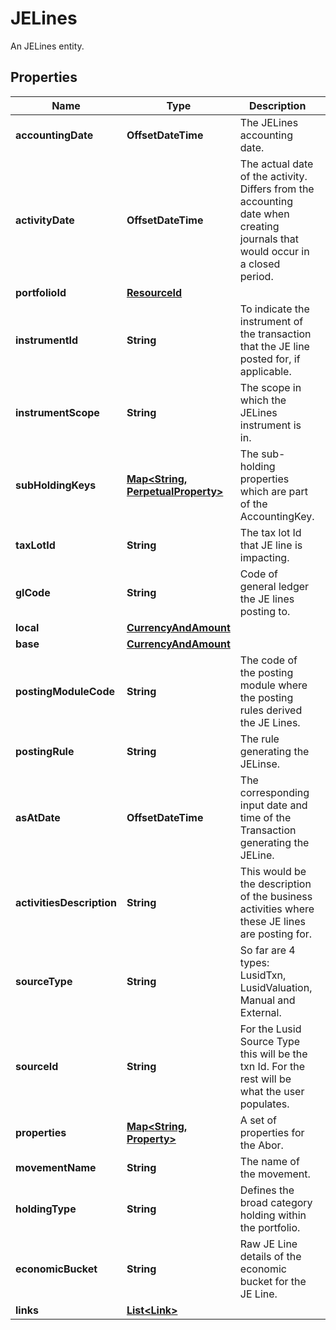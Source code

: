 

# JELines

An JELines entity.

## Properties

| Name | Type | Description | Notes |
|------------ | ------------- | ------------- | -------------|
|**accountingDate** | **OffsetDateTime** | The JELines accounting date. |  |
|**activityDate** | **OffsetDateTime** | The actual date of the activity. Differs from the accounting date when creating journals that would occur in a closed period. |  |
|**portfolioId** | [**ResourceId**](ResourceId.md) |  |  |
|**instrumentId** | **String** | To indicate the instrument of the transaction that the JE line posted for, if applicable. |  |
|**instrumentScope** | **String** | The scope in which the JELines instrument is in. |  |
|**subHoldingKeys** | [**Map&lt;String, PerpetualProperty&gt;**](PerpetualProperty.md) | The sub-holding properties which are part of the AccountingKey. |  [optional] |
|**taxLotId** | **String** | The tax lot Id that JE line is impacting. |  |
|**glCode** | **String** | Code of general ledger the JE lines posting to. |  |
|**local** | [**CurrencyAndAmount**](CurrencyAndAmount.md) |  |  |
|**base** | [**CurrencyAndAmount**](CurrencyAndAmount.md) |  |  |
|**postingModuleCode** | **String** | The code of the posting module where the posting rules derived the JE Lines. |  [optional] |
|**postingRule** | **String** | The rule generating the JELinse. |  |
|**asAtDate** | **OffsetDateTime** | The corresponding input date and time of the Transaction generating the JELine. |  |
|**activitiesDescription** | **String** | This would be the description of the business activities where these JE lines are posting for. |  [optional] |
|**sourceType** | **String** | So far are 4 types: LusidTxn, LusidValuation, Manual and External. |  |
|**sourceId** | **String** | For the Lusid Source Type this will be the txn Id. For the rest will be what the user populates. |  |
|**properties** | [**Map&lt;String, Property&gt;**](Property.md) | A set of properties for the Abor. |  [optional] |
|**movementName** | **String** | The name of the movement. |  |
|**holdingType** | **String** | Defines the broad category holding within the portfolio. |  |
|**economicBucket** | **String** | Raw JE Line details of the economic bucket for the JE Line. |  |
|**links** | [**List&lt;Link&gt;**](Link.md) |  |  [optional] |



